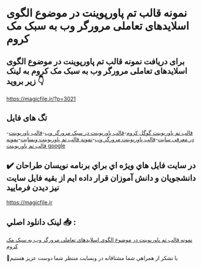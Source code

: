 # نمونه قالب تم پاورپوینت در موضوع الگوی اسلایدهای تعاملی مرورگر وب به سبک مک کروم

## برای دریافت نمونه قالب تم پاورپوینت در موضوع الگوی اسلایدهای تعاملی مرورگر وب به سبک مک کروم به لینک زیر بروید 👇

https://magicfile.ir/?p=3021

## تگ های فایل

-[قالب تم پاورپوینت گوگل کروم](https://magicfile.ir/product/%d9%82%d8%a7%d9%84%d8%a8-%d8%aa%d9%85-%d9%be%d8%a7%d9%88%d8%b1%d9%be%d9%88%db%8c%d9%86%d8%aa-%d8%a7%d9%84%da%af%d9%88%db%8c-%d8%a7%d8%b3%d9%84%d8%a7%db%8c%d8%af%d9%87%d8%a7%db%8c-%d8%aa%d8%b9%d8%a7%d9%85%d9%84%db%8c-%d9%85%d8%b1%d9%88%d8%b1%da%af%d8%b1-%d9%88%d8%a8-%d8%a8%d9%87-%d8%b3%d8%a8%da%a9%d9%85%da%a9-%da%a9%d8%b1%d9%88%d9%85/)-[قالب پاورپوینت در سبک مرورگر وب](https://magicfile.ir/product/%d9%82%d8%a7%d9%84%d8%a8-%d8%aa%d9%85-%d9%be%d8%a7%d9%88%d8%b1%d9%be%d9%88%db%8c%d9%86%d8%aa-%d8%a7%d9%84%da%af%d9%88%db%8c-%d8%a7%d8%b3%d9%84%d8%a7%db%8c%d8%af%d9%87%d8%a7%db%8c-%d8%aa%d8%b9%d8%a7%d9%85%d9%84%db%8c-%d9%85%d8%b1%d9%88%d8%b1%da%af%d8%b1-%d9%88%d8%a8-%d8%a8%d9%87-%d8%b3%d8%a8%da%a9%d9%85%da%a9-%da%a9%d8%b1%d9%88%d9%85/)-[قالب پاورپوینت در معرفی سایت](https://magicfile.ir/product/%d9%82%d8%a7%d9%84%d8%a8-%d8%aa%d9%85-%d9%be%d8%a7%d9%88%d8%b1%d9%be%d9%88%db%8c%d9%86%d8%aa-%d8%a7%d9%84%da%af%d9%88%db%8c-%d8%a7%d8%b3%d9%84%d8%a7%db%8c%d8%af%d9%87%d8%a7%db%8c-%d8%aa%d8%b9%d8%a7%d9%85%d9%84%db%8c-%d9%85%d8%b1%d9%88%d8%b1%da%af%d8%b1-%d9%88%d8%a8-%d8%a8%d9%87-%d8%b3%d8%a8%da%a9%d9%85%da%a9-%da%a9%d8%b1%d9%88%d9%85/)-[قالب پاورپوینت مرورگر وب](https://magicfile.ir/product/%d9%82%d8%a7%d9%84%d8%a8-%d8%aa%d9%85-%d9%be%d8%a7%d9%88%d8%b1%d9%be%d9%88%db%8c%d9%86%d8%aa-%d8%a7%d9%84%da%af%d9%88%db%8c-%d8%a7%d8%b3%d9%84%d8%a7%db%8c%d8%af%d9%87%d8%a7%db%8c-%d8%aa%d8%b9%d8%a7%d9%85%d9%84%db%8c-%d9%85%d8%b1%d9%88%d8%b1%da%af%d8%b1-%d9%88%d8%a8-%d8%a8%d9%87-%d8%b3%d8%a8%da%a9%d9%85%da%a9-%da%a9%d8%b1%d9%88%d9%85/)-[نمونه قالب تم پاورپوینت وبسایت](https://magicfile.ir/product/%d9%82%d8%a7%d9%84%d8%a8-%d8%aa%d9%85-%d9%be%d8%a7%d9%88%d8%b1%d9%be%d9%88%db%8c%d9%86%d8%aa-%d8%a7%d9%84%da%af%d9%88%db%8c-%d8%a7%d8%b3%d9%84%d8%a7%db%8c%d8%af%d9%87%d8%a7%db%8c-%d8%aa%d8%b9%d8%a7%d9%85%d9%84%db%8c-%d9%85%d8%b1%d9%88%d8%b1%da%af%d8%b1-%d9%88%d8%a8-%d8%a8%d9%87-%d8%b3%d8%a8%da%a9%d9%85%da%a9-%da%a9%d8%b1%d9%88%d9%85/)-[نمونه قالب تم پاورپوینت google](https://magicfile.ir/product/%d9%82%d8%a7%d9%84%d8%a8-%d8%aa%d9%85-%d9%be%d8%a7%d9%88%d8%b1%d9%be%d9%88%db%8c%d9%86%d8%aa-%d8%a7%d9%84%da%af%d9%88%db%8c-%d8%a7%d8%b3%d9%84%d8%a7%db%8c%d8%af%d9%87%d8%a7%db%8c-%d8%aa%d8%b9%d8%a7%d9%85%d9%84%db%8c-%d9%85%d8%b1%d9%88%d8%b1%da%af%d8%b1-%d9%88%d8%a8-%d8%a8%d9%87-%d8%b3%d8%a8%da%a9%d9%85%da%a9-%da%a9%d8%b1%d9%88%d9%85/)

## ✔️ در سايت فايل هاي ويژه اي براي برنامه نويسان طراحان دانشجويان و دانش آموزان قرار داده ايم از بقيه فايل سايت نيز ديدن فرماييد

https://magicfile.ir


## لينک دانلود اصلي 📥 :

[نمونه قالب تم پاورپوینت در موضوع الگوی اسلایدهای تعاملی مرورگر وب به سبک مک کروم](https://magicfile.ir/product/%d9%82%d8%a7%d9%84%d8%a8-%d8%aa%d9%85-%d9%be%d8%a7%d9%88%d8%b1%d9%be%d9%88%db%8c%d9%86%d8%aa-%d8%a7%d9%84%da%af%d9%88%db%8c-%d8%a7%d8%b3%d9%84%d8%a7%db%8c%d8%af%d9%87%d8%a7%db%8c-%d8%aa%d8%b9%d8%a7%d9%85%d9%84%db%8c-%d9%85%d8%b1%d9%88%d8%b1%da%af%d8%b1-%d9%88%d8%a8-%d8%a8%d9%87-%d8%b3%d8%a8%da%a9%d9%85%da%a9-%da%a9%d8%b1%d9%88%d9%85/) 


🙏با تشکر از همراهي شما مشتاقانه در وبسایت منتظر شما دوست عزیز هستیم

